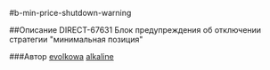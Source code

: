 #b-min-price-shutdown-warning

##Описание
DIRECT-67631 Блок предупреждения об отключении стратегии "минимальная позиция"

###Автор
[evolkowa](https://staff.yandex-team.ru/evolkowa)
[alkaline](https://staff.yandex-team.ru/alkaline)
